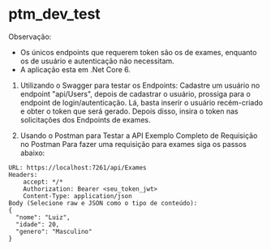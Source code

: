 # ptm_dev_test

Observação:
- Os únicos endpoints que requerem token são os de exames, enquanto os de usuário e autenticação não necessitam.
- A aplicação esta em .Net Core 6.

1. Utilizando o Swagger para testar os Endpoints:
Cadastre um usuário no endpoint "api/Users", depois de cadastrar o usuário, prossiga para o endpoint de login/autenticação. 
Lá, basta inserir o usuário recém-criado e obter o token que será gerado. Depois disso, insira o token nas solicitações dos Endpoints de exames.

2. Usando o Postman para Testar a API
Exemplo Completo de Requisição no Postman
Para fazer uma requisição para exames siga os passos abaixo:

```plaintext
URL: https://localhost:7261/api/Exames
Headers:
    accept: */*
    Authorization: Bearer <seu_token_jwt>
    Content-Type: application/json
Body (Selecione raw e JSON como o tipo de conteúdo):
{
  "nome": "Luiz",
  "idade": 20,
  "genero": "Masculino"
}
```
